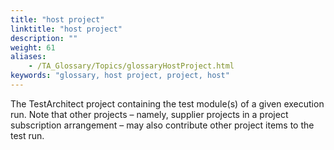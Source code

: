 ```yaml
--- 
title: "host project"
linktitle: "host project"
description: ""
weight: 61
aliases: 
    - /TA_Glossary/Topics/glossaryHostProject.html
keywords: "glossary, host project, project, host"
---
```


The TestArchitect project containing the test module\(s\) of a given execution run. Note that other projects – namely, supplier projects in a project subscription arrangement – may also contribute other project items to the test run.

